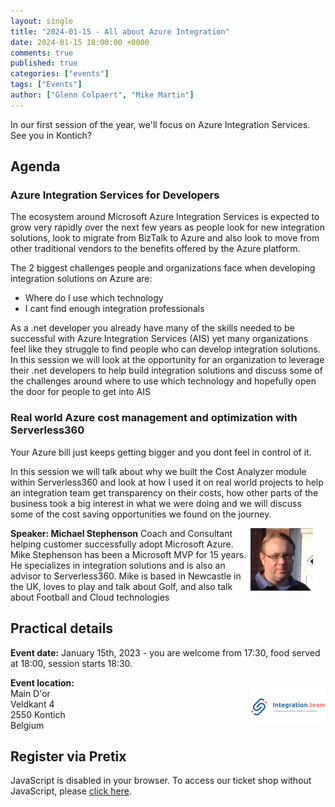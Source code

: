 ```yaml
---
layout: single
title: "2024-01-15 - All about Azure Integration"
date: 2024-01-15 18:00:00 +0000
comments: true
published: true
categories: ["events"]
tags: ["Events"]
author: ["Glenn Colpaert", "Mike Martin"]
---
```


In our first session of the year, we'll focus on Azure Integration Services. See you in Kontich?

## Agenda

### Azure Integration Services for Developers
The ecosystem around Microsoft Azure Integration Services is expected to grow very rapidly over the next few years as people look for new integration solutions, look to migrate from BizTalk to Azure and also look to move from other traditional vendors to the benefits offered by the Azure platform.

The 2 biggest challenges people and organizations face when developing integration solutions on Azure are:

*   Where do I use which technology
*   I cant find enough integration professionals

As a .net developer you already have many of the skills needed to be successful with Azure Integration Services (AIS) yet many organizations feel like they struggle to find people
who can develop integration solutions.  In this session we will look at the opportunity for an organization to leverage their .net developers to help build integration solutions and discuss some of the challenges around where to use which technology and hopefully open the door for people to get into AIS

### Real world Azure cost management and optimization with Serverless360

Your Azure bill just keeps getting bigger and you dont feel in control of it.

In this session we will talk about why we built the Cost Analyzer module within Serverless360 and look at how I used it on real world projects to help an integration team get transparency on their costs, how other parts of the business took a big interest in what we were doing and we will discuss some of the cost saving opportunities we found on the journey.

<img src="/assets/media/speakers/michael-stephenson.jpg" alt="Michael Stephenson" align="right" height="100" width="100" style="margin-right: 20px;">

**Speaker: Michael Stephenson** Coach and Consultant helping customer successfully adopt Microsoft Azure.
Mike Stephenson has been a Microsoft MVP for 15 years.  He specializes in integration solutions and is also an advisor to Serverless360.
Mike is based in Newcastle in the UK, loves to play and talk about Golf, and also talk about Football and Cloud technologies



## Practical details

**Event date:** January 15th, 2023 - you are welcome from 17:30, food served at 18:00, session starts 18:30.

**Event location:**<br />
<img width="120" height="60" align="right" alt="Axxess" src="/assets/media/sponsors/logo-integrationteam.png">Main D'or<br/>
Veldkant 4 <br/>
2550 Kontich<br/>
Belgium

## Register via Pretix

<link rel="stylesheet" type="text/css" href="https://pretix.eu/azug/20240115/widget/v1.css">
<script type="text/javascript" src="https://pretix.eu/widget/v1.en.js" async></script>
<div class="pretix-widget-compat" event="https://pretix.eu/azug/20240115/" single-item-select="button"></div>
<noscript>
   <div class="pretix-widget">
        <div class="pretix-widget-info-message">
                JavaScript is disabled in your browser. To access our ticket shop without JavaScript, please <a target="_blank" rel="noopener" href="https://pretix.eu/azug/20240115/">click here</a>.
                </div>
    </div>
</noscript>
